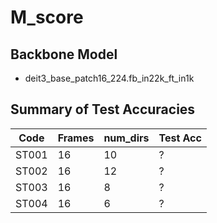 # M_score

## Backbone Model

- deit3_base_patch16_224.fb_in22k_ft_in1k

## Summary of Test Accuracies

| Code | Frames | num_dirs | Test Acc |
|------|--------|----------|----------|
| ST001 | 16 | 10 | ? |
| ST002 | 16 | 12 | ? |
| ST003 | 16 | 8 | ? |
| ST004 | 16 | 6 | ? |
